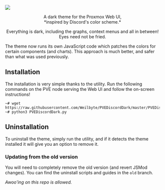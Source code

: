 



![](https://i.imgur.com/SnlCyHF.png)

<p align="center">A dark theme for the Proxmox Web UI,<br/> *inspired by Discord's color scheme.*</p>

<p align="center">Everything is dark, including the graphs, context menus and all in between! Eyes need not be fried.</p>    
The theme now runs its own JavaScript code which patches the colors for certain components (and charts). This approach is much better, and safer than what was used previously.

## Installation 
The installation is very simple thanks to the utility. Run the following commands on the PVE node serving the Web UI and follow the on-screen instructions!     

```
~# wget https://raw.githubusercontent.com/Weilbyte/PVEDiscordDark/master/PVEDiscordDark.py
~# python3 PVEDiscordDark.py
   ```

## Uninstallation
 To uninstall the theme, simply run the utility, and if it detects the theme installed it will give you an option to remove it. 

### Updating from the old version
You will need to completely remove the old version (and revert JSMod changes). You can find the uninstall scripts and guides in the `old` branch. 


*Awoo'ing on this repo is allowed.*

